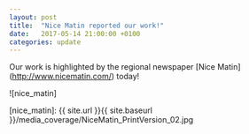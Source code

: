 ```yaml
---
layout: post
title:  "Nice Matin reported our work!"
date:   2017-05-14 21:00:00 +0100
categories: update
---
```


Our work is highlighted by the regional newspaper [Nice Matin] (http://www.nicematin.com/) today!

![nice_matin]

[nice_matin]: {{ site.url }}{{ site.baseurl }}/media_coverage/NiceMatin_PrintVersion_02.jpg

